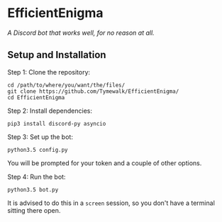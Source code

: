 # EfficientEnigma
*A Discord bot that works well, for no reason at all.*

## Setup and Installation
Step 1: Clone the repository:

    cd /path/to/where/you/want/the/files/
    git clone https://github.com/Tymewalk/EfficientEnigma/
    cd EfficientEnigma
    
Step 2: Install dependencies:

    pip3 install discord-py asyncio
    
Step 3: Set up the bot:

    python3.5 config.py

You will be prompted for your token and a couple of other options.

Step 4: Run the bot:

    python3.5 bot.py
    
It is advised to do this in a `screen` session, so you don't have a terminal sitting there open.
